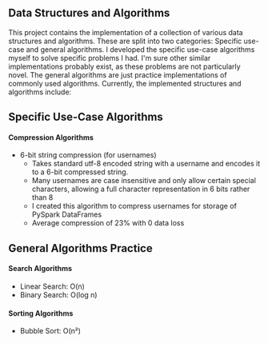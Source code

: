 ## Data Structures and Algorithms
This project contains the implementation of a collection of various data structures and algorithms. These are split into two categories: Specific use-case and general algorithms. I developed the specific use-case algorithms myself to solve specific problems I had. I'm sure other similar implementations probably exist, as these problems are not particularly novel. The general algorithms are just practice implementations of commonly used algorithms. Currently, the implemented structures and algorithms include: 

## Specific Use-Case Algorithms
#### Compression Algorithms
- 6-bit string compression (for usernames)
    - Takes standard utf-8 encoded string with a username and encodes it to a 6-bit compressed string. 
    - Many usernames are case insensitive and only allow certain special characters, allowing a full character representation in 6 bits rather than 8
    - I created this algorithm to compress usernames for storage of PySpark DataFrames
    - Average compression of 23% with 0 data loss

## General Algorithms Practice
#### Search Algorithms
- Linear Search: O(n)
- Binary Search: O(log n)

#### Sorting Algorithms
- Bubble Sort: O(n²)
